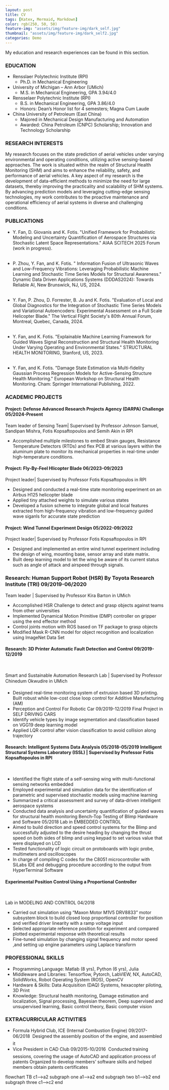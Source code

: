 ```yaml
---
layout: post
title: CV
tags: [Katex, Mermaid, Markdown]
color: rgb(250, 50, 50)
feature-img: "assets/img/feature-img/dark_self.jpg"
thumbnail: "assets/img/feature-img/dark_self2.jpg"
categories: Demo
---
```


My education and research experiences can be found in this section.

### EDUCATION

* Rensslaer Polytechnic Institute (RPI)
    * Ph.D. in Mechanical Engineering
* University of Michigan – Ann Arbor (UMich)
    * M.S. in Mechanical Engineering, GPA 3.94/4.0
* Rensselaer Polytechnic Institute (RPI)
    * B.S. in Mechanical Engineering, GPA 3.86/4.0
    * Honors: Dean’s Honor list for 4 semesters; Magna Cum Laude
* China University of Petroleum (East China)
    * Majored in Mechanical Design Manufacturing and Automation
    * Awarded: China Petroleum (CNPC) Scholarship; Innovation and Technology Scholarship

### RESEARCH INTERESTS

My research focuses on the state prediction of aerial vehicles under varying environmental and operating conditions, utilizing active sensing-based approaches. The work is situated within the realm of Structural Health Monitoring (SHM) and aims to enhance the reliability, safety, and performance of aerial vehicles. A key aspect of my research is the development of data-efficient methods to minimize the need for large datasets, thereby improving the practicality and scalability of SHM systems. By advancing prediction models and leveraging cutting-edge sensing technologies, my work contributes to the proactive maintenance and operational efficiency of aerial systems in diverse and challenging conditions.

### PUBLICATIONS

* Y. Fan, D. Giovanis and K. Fotis. "Unified Framework for Probabilistic Modeling and Uncertainty
Quantification of Aerospace Structures via Stochastic Latent Space Representations." AIAA SCITECH 2025 Forum (work in progress).   
&nbsp;

* P. Zhou, Y. Fan, and K. Fotis. " Information Fusion of Ultrasonic Waves and Low-Frequency Vibrations: Leveraging Probabilistic Machine Learning and Stochastic Time Series Models for Structural Awareness." Dynamic Data Driven Applications Systems (DDDAS2024): Towards Reliable AI, New Brunswick, NJ, US, 2024. &nbsp;  
&nbsp;

* Y. Fan, P. Zhou, D. Forrester, B. Ju and K. Fotis. "Evaluation of Local and Global Diagnostics for the Integration of Stochastic Time Series Models and Variational Autoencoders: Experimental Assessment on a Full Scale Helicopter Blade." The Vertical Flight Society's 80th Annual Forum, Montreal, Quebec, Canada, 2024. &nbsp;  
&nbsp;

* Y. Fan, and K. Fotis. "Explainable Machine Learning Framework for Guided Waves Signal Reconstruction and Structural Health Monitoring Under Varying Operating and Environmental States." STRUCTURAL HEALTH MONITORING, Stanford, US, 2023. &nbsp;  
&nbsp;

* Y. Fan, and K. Fotis. "Damage State Estimation via Multi-fidelity Gaussian Process Regression Models for Active-Sensing Structure Health Monitoring." European Workshop on Structural Health Monitoring. Cham: Springer International Publishing, 2022.

### ACADEMIC PROJECTS

#### Project: Defense Advanced Research Projects Agency (DARPA) Challenge 05/2024-Present

Team leader of Sensing Team| Supervised by Professor Johnson Samuel, Sandipan Mishra, Fotis Kopsaftopoulos and Semih Akin in RPI  
* Accomplished multiple milestones to embed Strain gauges, Resistance Temperature Detectors (RTDs) and flex PCB at various layers within the aluminum plate to monitor its mechanical properties in real-time under high-temperature conditions.  

####  Project: Fly-By-Feel Hlicopter Blade 06/2023-09/2023

Project leader| Supervised by Professor Fotis Kopsaftopoulos in RPI  
* Designed and conducted a real-time state monitoring experiment on an Airbus H125 helicopter blade
* Applied tiny attached weights to simulate various states
* Developed a fusion scheme to integrate global and local features extracted from high-frequency vibration and low-frequency guided wave siganls for accurate state prediction  

#### Project: Wind Tunnel Experiment Design 05/2022-09/2022

Project leader| Supervised by Professor Fotis Kopsaftopoulos in RPI  
* Designed and implemented an entire wind tunnel experiment including the design of wing, mounting
base, sensor array and state matrix.
* Built deep learning model to let the wing be aware of its current status such as angle of attack and
airspeed through signals.


### Research: Human Support Robot (HSR) By Toyota Research Institute (TRI) 09/2019-06/2020

Team leader | Supervised by Professor Kira Barton in UMich
* Accomplished HSR Challenge to detect and grasp objects against teams from other universities
* Implemented Dynamical Motion Primitive (DMP) controller on gripper using the end effector method
* Control joints motion with ROS based on TF package to grasp objects
* Modified Mask R-CNN model for object recognition and localization using ImageNet Data Set  

#### Research: 3D Printer Automatic Fault Detection and Control 09/2019- 12/2019
&nbsp;

Smart and Sustainable Automation Research Lab | Supervised by Professor Chinedum Okwudire in UMich   
* Designed real-time monitoring system of extrusion based 3D printing. Built robust while low-cost close
loop control for Additive Manufacturing (AM)
* Perception and Control For Robotic Car 09/2019-12/2019 Final Project in SELF DRIVING CARS
* Identify vehicle types by image segmentation and classification based on VGG19 deep learning model
* Applied LQR control after vision classification to avoid collision along trajectory  

#### Research: Intelligent Systems Data Analysis 05/2018-05/2019 Intelligent Structural Systems Laboratory (ISSL) | Supervised by Professor Fotis Kopsaftopoulos in RPI  
&nbsp;

* Identified the flight state of a self-sensing wing with multi-functional sensing networks embedded
* Employed experimental and simulation data for the identification of parametric and supervised
stochastic models using machine learning
* Summarized a critical assessment and survey of data-driven intelligent aerospace systems
* Conducted data analysis and uncertainty quantification of guided waves for structural health monitoring
Bench-Top Testing of Blimp Hardware and Software 05/2018 Lab in EMBEDDED CONTROL
* Aimed to build direction and speed control systems for the Blimp and successfully adjusted to the desire
heading by changing the thrust speed on both sides of blimp and using keypad to set various value that
were displayed on LCD
* Tested functionality of logic circuit on protoboards with logic probe, multimeters and oscilloscopes
* In charge of compiling C codes for the C8051 microcontroller with SiLabs IDE and debugging
procedure according to the output from HyperTerminal Software  

#### Experimental Position Control Using a Proportional Controller
&nbsp;

Lab in MODELING AND CONTROL 04/2018  
* Carried out simulation using “Maxon Motor M1V5 DRV8833” motor subsystem block to build closed
loop proportional controller for position and verified driver linearity with a ramp voltage input
* Selected appropriate reference position for experiment and compared plotted experimental response
with theoretical results
* Fine-tuned simulation by changing signal frequency and motor speed ,and setting up engine parameters
using Laplace transform  

### PROFESSIONAL SKILLS

* Programming Language: Matlab (8 yrs), Python (6 yrs), Julia
* Middleware and Libraries: Tensorflow, Pytorch, LabVIEW, NX, AutoCAD, SolidWorks, Robot Operating System (ROS), OpenCV
* Hardware & Skills: Data Acquisition (DAQ) Systems, hexacopter piloting, 3D Print
* Knowledge: Structural health monitoring, Damage estimation and localization, Signal processing, Bayesian theorem, Deep supervised and unsupervised learning, Basic control theory, Basic computer vision

### EXTRACURRICULAR ACTIVITIES

* Formula Hybrid Club, ICE (Internal Combustion Engine) 09/2017-06/2018  Designed the assembly position of the engine, and assembled it  
* Vice President in CAD Club 09/2015-10/2016  Conducted training sessions, covering the usage of AutoCAD and application process of patents
Organized to develop members’ software skills and helped members obtain patents certificates
<!-- signal-based state estimation on Structural Healthy Monitoring (SHM). -->
<!-- More colors with less light. Click the **half-moon** most top-right button to turn the lights ON/OFF.
Here is a bit of everything, so you can check how the theme look, have fun! 👌 -->


<!-- # Headers
## Level 2
### Level 3
#### Level 4
##### Level 5
###### Level 6

# [Headers with links](http://localhost)
## [Level 2](http://localhost)
### [Level 3](http://localhost)
#### [Level 4](http://localhost)
##### [Level 5](http://localhost)
###### [Level 6](http://localhost)

## Code highlight
Mode specific code highlighting themes. [Kramdown](https://kramdown.gettalong.org/) which is responsible for the color highlighting may be more limited than your IDE.

```python
#!/usr/bin/env python
"""
Test file for syntax
"""
# TODO: Use dark mode
from sys import os

def foo(bar):
    try:
        print(bar)
    except NameError:
        print("Variable bar is not defined")


class Bar(object):
    def __init__(self):
        foo(1)
        self.octal = '\04'
        self.text = """Example \t\n"""

    def __exit__(self, *args):
        print('exit\u1111\xFF')
        pass

    @staticmethod
    def example():
        assert (1.0 and 2L) or True
        return { "example": [(1,), (r'raw', u'unicode')]}
```

## Tables

| hex | dec | oct |
| -   | -   | -   |
| 0   | 0   | 0   |
| 5   | 5   | 5   |
| A   | 10  | 12  |
| F   | 16  | 20  |
| F5  | 21  | 25  |

## KaTeX

Some KaTeX diagrams to check in dark mode:

$$
\begin{CD}
A @>a>> B \\
@VbVV @AAcA \\
C @= D
\end{CD}
$$

$$\utilde{AB}$$

## Mermaid -->

<div class="mermaid">
flowchart TB
    c1-->a2
    subgraph one
    a1-->a2
    end
    subgraph two
    b1-->b2
    end
    subgraph three
    c1-->c2
    end
</div>

